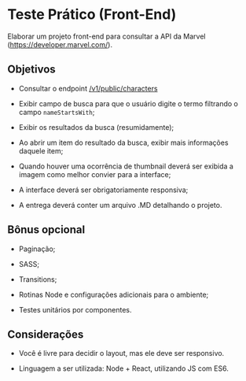 # Teste Prático (Front-End)

Elaborar um projeto front-end para consultar a API da Marvel (https://developer.marvel.com/).

## [](https://github.com/boletofacil/tests/tree/master/front-end-test#objetivos)Objetivos

- Consultar o endpoint [/v1/public/characters](https://developer.marvel.com/docs#!/public/getCreatorCollection_get_0)

-   Exibir campo de busca para que o usuário digite o termo filtrando o campo `nameStartsWith`;
        
-   Exibir os resultados da busca (resumidamente);
    
-   Ao abrir um item do resultado da busca, exibir mais informações daquele item;
    
-   Quando houver uma ocorrência de thumbnail deverá ser exibida a imagem como melhor convier para a interface;

-  A interface deverá ser obrigatoriamente responsiva;

- A entrega deverá conter um arquivo .MD detalhando o projeto.

## Bônus opcional

- Paginação;

- SASS;

- Transitions;

- Rotinas Node e configurações adicionais para o ambiente;

- Testes unitários por componentes.

## [](https://github.com/boletofacil/tests/tree/master/front-end-test#considera%C3%A7%C3%B5es)Considerações

-   Você é livre para decidir o layout, mas ele deve ser responsivo.
    
-   Linguagem a ser utilizada: Node + React, utilizando JS com ES6.
    

